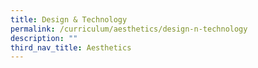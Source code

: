 ```yaml
---
title: Design & Technology
permalink: /curriculum/aesthetics/design-n-technology
description: ""
third_nav_title: Aesthetics
---
```

